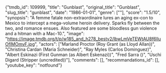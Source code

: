 {"tmdb_id": 109999, "title": "Gunblast", "original_title": "Gunblast", "slug_title": "gunblast", "date": "1986-01-01", "genre": [""], "score": "1.5/10", "synopsis": "A femme fatale non-extraordinaire lures an aging ex-con to Mexico to intercept a mega-volume heroin delivery. Sparks fly between the two, and romance ensues. Also featured are some bloodless gun violence and a hitman with a Mac-10.", "image": "https://image.tmdb.org/t/p/w185_and_h278_bestv2/lbwLmVeTEWtAU8f6lluOflMOmvF.jpg", "actors": ["Marland Proctor (Roy Grant (as Lloyd Allan))", "Christina Cardan (Maria Schneider)", "Ray Myles (Carlos Dominguez)", "Albert Eskinazi (First Gunman (as Albert Eskenazi))", "Fred Sarra ()", "Uschi Digard (Stripper (uncredited))"], "comments": [], "recommandations_id": [], "youtube_key": "notfound"}